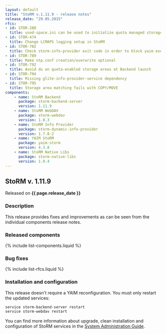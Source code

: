 ```yaml
---
layout: default
title: "StoRM v.1.11.9 - release notes"
release_date: "29.05.2015"
rfcs:
- id: STOR-280
  title: used-space.ini can be used to initialize quota managed storage areas
- id: STOR-474
  title: Change LCMAPS logging setup in StoRM
- id: STOR-782
  title: Check storm-info-provider exit code in order to block yaim execution in case of error
- id: STOR-789
  title: Make ntp.conf creation/overwrite optional
- id: STOR-792
  title: Avoid du on quota-enabled storage areas at Backend launch
- id: STOR-794
  title: Missing glite-info-provider-service dependency
- id: STOR-795
  title: Storage area matching fails with COPY/MOVE
components:
    - name: StoRM Backend
      package: storm-backend-server
      version: 1.11.9
    - name: StoRM WebDAV
      package: storm-webdav
      version: 1.0.3
    - name: StoRM Info Provider
      package: storm-dynamic-info-provider
      version: 1.7.8-2
    - name: YAIM StoRM
      package: yaim-storm
      version: 4.3.8
    - name: StoRM Native Libs
      package: storm-native-libs
      version: 1.0.4
---
```


## StoRM v. 1.11.9

Released on **{{ page.release_date }}**

### Description

This release provides fixes and improvements as can be seen from the
individual components release notes.

### Released components

{% include list-components.liquid %}

### Bug fixes

{% include list-rfcs.liquid %}

### Installation and configuration

This release doesn't require a YAIM reconfiguration. You must only restart the updated services:

```bash
service storm-backend-server restart
service storm-webdav restart
```

You can find more information about upgrade, clean installation and configuration of
StoRM services in the [System Administration Guide][storm-sysadmin-guide].

[storm-documentation]: {{site.baseurl}}/documentation.html
[storm-sysadmin-guide]: {{site.baseurl}}/documentation/sysadmin-guide/1.11.9
